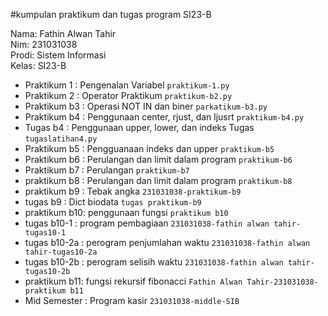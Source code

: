 #kumpulan praktikum dan tugas 
program SI23-B

<div>Nama: Fathin Alwan Tahir</div>
<div>Nim: 231031038</div>
<div>Prodi: Sistem Informasi</div>
<div>Kelas: SI23-B</div>

* Praktikum 1  : Pengenalan Variabel `praktikum-1.py`
* Praktikum 2  : Operator Praktikum `praktikum-b2.py`
* Praktikum b3 : Operasi NOT IN dan biner `parkatikum-b3.py`
* Praktikum b4 : Penggunaan center, rjust, dan ljusrt `praktikum-b4.py`
* Tugas b4     : Penggunaan upper, lower, dan indeks Tugas `tugaslatihan4.py`
* Praktikum b5 : Pengguanaan indeks dan upper `praktikum-b5`
* Praktikum b6 : Perulangan dan limit dalam program `praktikum-b6`
* Praktikum b7 : Perulangan `praktikum-b7`
* praktikum b8 : Perulangan dan limit dalam program `praktikum-b8`
* praktikum b9 : Tebak angka `231031038-praktikum-b9`
* tugas b9     : Dict biodata `tugas praktikum-b9`
* praktikum b10: penggunaan fungsi `praktikum b10`
* tugas b10-1  : program pembagiaan `231031038-fathin alwan tahir-tugas10-1`
* tugas b10-2a : perogram penjumlahan waktu `231031038-fathin alwan tahir-tugas10-2a`
* tugas b10-2b : perogram selisih waktu `231031038-fathin alwan tahir-tugas10-2b`
* praktikum b11: fungsi rekursif fibonacci `Fathin Alwan Tahir-231031038-praktikum b11`
* Mid Semester : Program kasir `231031038-middle-SIB`
